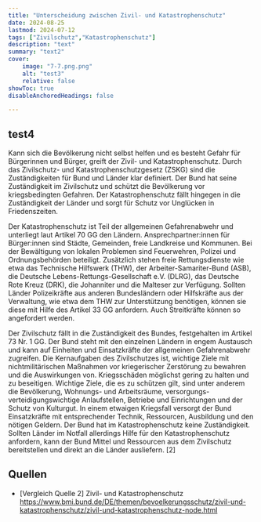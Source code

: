 ```yaml
---
title: "Unterscheidung zwischen Zivil- und Katastrophenschutz"
date: 2024-08-25
lastmod: 2024-07-12
tags: ["Zivilschutz","Katastrophenschutz"]
description: "text" 
summary: "text2" 
cover:
    image: "7-7.png.png"
    alt: "test3"
    relative: false
showToc: true
disableAnchoredHeadings: false

---
```


## test4

Kann sich die Bevölkerung nicht selbst helfen und es besteht Gefahr für Bürgerinnen und Bürger,
greift der Zivil- und Katastrophenschutz. Durch das Zivilschutz- und Katastrophenschutzgesetz
(ZSKG) sind die Zuständigkeiten für Bund und Länder klar definiert. Der Bund hat seine
Zuständigkeit im Zivilschutz und schützt die Bevölkerung vor kriegsbedingten Gefahren. Der
Katastrophenschutz fällt hingegen in die Zuständigkeit der Länder und sorgt für Schutz vor
Unglücken in Friedenszeiten.

Der Katastrophenschutz ist Teil der allgemeinen Gefahrenabwehr und unterliegt laut Artikel 70 GG
den Ländern. Ansprechpartner:innen für Bürger:innen sind Städte, Gemeinden, freie Landkreise
und Kommunen. Bei der Bewältigung von lokalen Problemen sind Feuerwehren, Polizei und
Ordnungsbehörden beteiligt. Zusätzlich stehen freie Rettungsdienste wie etwa das Technische
Hilfswerk (THW), der Arbeiter-Samariter-Bund (ASB), die Deutsche Lebens-Rettungs-Gesellschaft
e.V. (DLRG), das Deutsche Rote Kreuz (DRK), die Johanniter und die Malteser zur Verfügung.
Sollten Länder Polizeikräfte aus anderen Bundesländern oder Hilfskräfte aus der Verwaltung, wie
etwa dem THW zur Unterstützung benötigen, können sie diese mit Hilfe des Artikel 33 GG
anfordern. Auch Streitkräfte können so angefordert werden.

Der Zivilschutz fällt in die Zuständigkeit des Bundes, festgehalten im Artikel 73 Nr. 1 GG. Der
Bund steht mit den einzelnen Ländern in engem Austausch und kann auf Einheiten und
Einsatzkräfte der allgemeinen Gefahrenabwehr zugreifen. Die Kernaufgaben des Zivilschutzes ist,
wichtige Ziele mit nichtmilitärischen Maßnahmen vor kriegerischer Zerstörung zu bewahren und
die Auswirkungen von. Kriegsschäden möglichst gering zu halten und zu beseitigen. Wichtige
Ziele, die es zu schützen gilt, sind unter anderem die Bevölkerung, Wohnungs- und Arbeitsräume,
versorgungs- verteidigungswichtige Anlaufstellen, Betriebe und Einrichtungen und der Schutz von
Kulturgut. In einem etwaigen Kriegsfall versorgt der Bund Einsatzkräfte mit entsprechender
Technik, Ressourcen, Ausbildung und den nötigen Geldern. Der Bund hat im Katastrophenschutz
keine Zuständigkeit. Sollten Länder im Notfall allerdings Hilfe für den Katastrophenschutz
anfordern, kann der Bund Mittel und Ressourcen aus dem Zivilschutz bereitstellen und direkt an
die Länder ausliefern. [2]

## Quellen

+ [Vergleich Quelle 2] Zivil- und Katastrophenschutz https://www.bmi.bund.de/DE/themen/bevoelkerungsschutz/zivil-und-katastrophenschutz/zivil-und-katastrophenschutz-node.html


